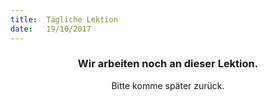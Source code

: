 ```yaml
---
title:  Tägliche Lektion
date:   19/10/2017
---
```


### <center>Wir arbeiten noch an dieser Lektion.</center>
<center>Bitte komme später zurück.</center>